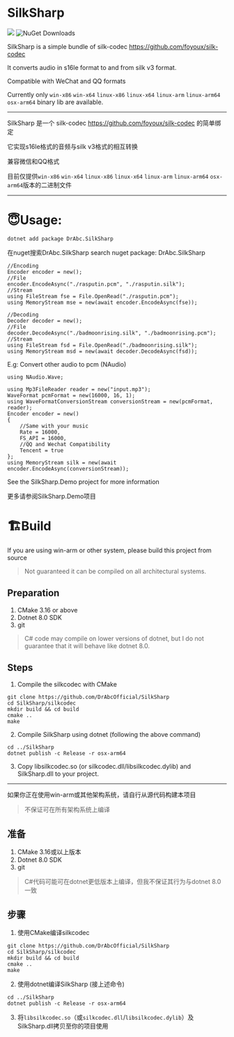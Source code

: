 # SilkSharp

[![](https://img.shields.io/nuget/v/DrAbc.SilkSharp.svg)](https://www.nuget.org/packages/DrAbc.SilkSharp)
![NuGet Downloads](https://img.shields.io/nuget/dt/DrAbc.SilkSharp)


SilkSharp is a simple bundle of silk-codec https://github.com/foyoux/silk-codec

It converts audio in s16le format to and from silk v3 format.

Compatible with WeChat and QQ formats

Currently only `win-x86` `win-x64` `linux-x86` `linux-x64` `linux-arm` `linux-arm64` `osx-arm64` binary lib are available.

---

SilkSharp 是一个 silk-codec https://github.com/foyoux/silk-codec 的简单绑定

它实现s16le格式的音频与silk v3格式的相互转换

兼容微信和QQ格式

目前仅提供`win-x86` `win-x64` `linux-x86` `linux-x64` `linux-arm` `linux-arm64` `osx-arm64`版本的二进制文件

---

# 😇Usage:

```
dotnet add package DrAbc.SilkSharp
```
在nuget搜索DrAbc.SilkSharp
search nuget package: DrAbc.SilkSharp

```CSharp
//Encoding
Encoder encoder = new();
//File
encoder.EncodeAsync("./rasputin.pcm", "./rasputin.silk");
//Stream
using FileStream fse = File.OpenRead("./rasputin.pcm");
using MemoryStream mse = new(await encoder.EncodeAsync(fse));

//Decoding
Decoder decoder = new();
//File
decoder.DecodeAsync("./badmoonrising.silk", "./badmoonrising.pcm");
//Stream
using FileStream fsd = File.OpenRead("./badmoonrising.silk");
using MemoryStream msd = new(await decoder.DecodeAsync(fsd));
```

E.g: Convert other audio to pcm (NAudio)

```CSharp
using NAudio.Wave;

using Mp3FileReader reader = new("input.mp3");
WaveFormat pcmFormat = new(16000, 16, 1);
using WaveFormatConversionStream conversionStream = new(pcmFormat, reader);
Encoder encoder = new()
{
    //Same with your music
    Rate = 16000,
    FS_API = 16000,
    //QQ and Wechat Compatibility
    Tencent = true
};
using MemoryStream silk = new(await encoder.EncodeAsync(conversionStream));
```

See the SilkSharp.Demo project for more information

更多请参阅SilkSharp.Demo项目


# 🏗Build

 
If you are using win-arm or other system, please build this project from source
> Not guaranteed it can be compiled on all architectural systems.

## Preparation

1. CMake 3.16 or above
2. Dotnet 8.0 SDK
3. git

> C# code may compile on lower versions of dotnet, but I do not guarantee that it will behave like dotnet 8.0.

## Steps
1. Compile the silkcodec with CMake
```
git clone https://github.com/DrAbcOfficial/SilkSharp
cd SilkSharp/silkcodec
mkdir build && cd build
cmake ..
make
```
2. Compile SilkSharp using dotnet
(following the above command)
```
cd ../SilkSharp
dotnet publish -c Release -r osx-arm64
```
3. Copy libsilkcodec.so (or silkcodec.dll/libsilkcodec.dylib) and SilkSharp.dll to your project.

---

如果你正在使用win-arm或其他架构系统，请自行从源代码构建本项目
>不保证可在所有架构系统上编译

## 准备

1. CMake 3.16或以上版本
2. Dotnet 8.0 SDK
3. git

> C#代码可能可在dotnet更低版本上编译，但我不保证其行为与dotnet 8.0一致

## 步骤
1. 使用CMake编译silkcodec
```
git clone https://github.com/DrAbcOfficial/SilkSharp
cd SilkSharp/silkcodec
mkdir build && cd build
cmake ..
make
```
2. 使用dotnet编译SilkSharp
(接上述命令)
```
cd ../SilkSharp
dotnet publish -c Release -r osx-arm64
```

3. 将`libsilkcodec.so`（或`silkcodec.dll`/`libsilkcodec.dylib`）及SilkSharp.dll拷贝至你的项目使用
